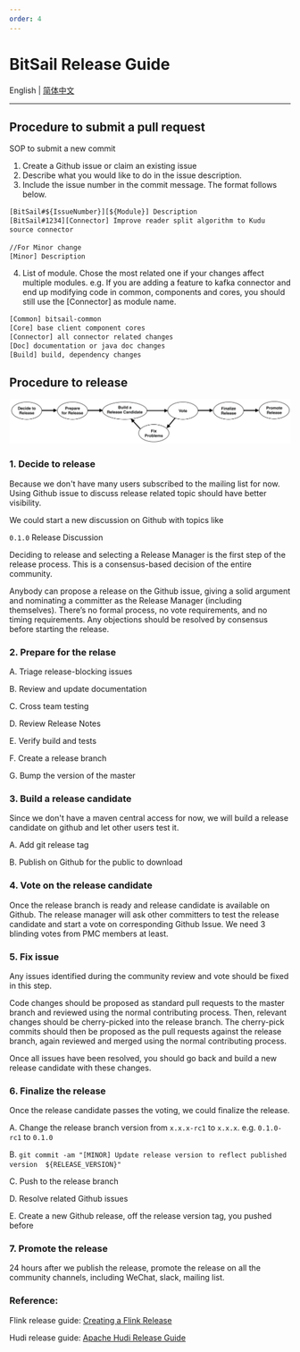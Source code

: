 ```yaml
---
order: 4
---
```


# BitSail Release Guide

English | [简体中文](../../zh/community/release_guide.md)

-----

## Procedure to submit a pull request

SOP to submit a new commit

1. Create a Github issue or claim an existing issue
2. Describe what you would like to do in the issue description. 
3. Include the issue number in the commit message. The format follows below.

```Plain
[BitSail#${IssueNumber}][${Module}] Description
[BitSail#1234][Connector] Improve reader split algorithm to Kudu source connector

//For Minor change
[Minor] Description
```

4. List of module. Chose the most related one if your changes affect multiple modules. e.g. If you are adding a feature to kafka connector and end up modifying code in common, components and cores, you should still use the [Connector] as module name.

```Plain
[Common] bitsail-common
[Core] base client component cores
[Connector] all connector related changes
[Doc] documentation or java doc changes
[Build] build, dependency changes
```

## Procedure to release

![img](../../images/community/release_guide/release_procedure.png)

### 1. Decide to release

Because we don't have many users subscribed to the mailing list for now. Using Github issue to discuss release related topic should have better visibility. 

We could start a new discussion on Github with topics like

`0.1.0` Release Discussion

Deciding to release and selecting a Release Manager is the first step of the release process. This is a consensus-based decision of the entire community.

Anybody can propose a release on the Github issue, giving a solid argument and nominating a committer as the Release Manager (including themselves). There’s no formal process, no vote requirements, and no timing requirements. Any objections should be resolved by consensus before starting the release.

### 2. Prepare for the relase

A. Triage release-blocking issues

B. Review and update documentation

C. Cross team testing

D. Review Release Notes

E. Verify build and tests

F. Create a release branch

G. Bump the version of the master

### 3. Build a release candidate

Since we don't have a maven central access for now, we will build a release candidate on github and let other users test it.

A. Add git release tag

B. Publish on Github for the public to download

### 4. Vote on the release candidate

Once the release branch is ready and release candidate is available on Github. The release manager will ask other committers to test the release candidate and start a vote on corresponding Github Issue. We need 3 blinding votes from PMC members at least. 

### 5. Fix issue

Any issues identified during the community review and vote should be fixed in this step.

Code changes should be proposed as standard pull requests to the master branch and reviewed using the normal contributing process. Then, relevant changes should be cherry-picked into the release branch. The cherry-pick commits should then be proposed as the pull requests against the release branch, again reviewed and merged using the normal contributing process.

Once all issues have been resolved, you should go back and build a new release candidate with these changes.

### 6. Finalize the release

Once the release candidate passes the voting, we could finalize the release.

A. Change the release branch version from `x.x.x-rc1` to `x.x.x`. e.g. `0.1.0-rc1` to `0.1.0`

B. `git commit -am "[MINOR] Update release version to reflect published version  ${RELEASE_VERSION}"`

C. Push to the release branch

D. Resolve related Github issues

E. Create a new Github release, off the release version tag, you pushed before

### 7. Promote the release

24 hours after we publish the release, promote the release on all the community channels, including WeChat, slack, mailing list.

### Reference:

Flink release guide: [Creating a Flink Release](https://cwiki.apache.org/confluence/display/FLINK/Creating+a+Flink+Release)

Hudi release guide: [Apache Hudi Release Guide](https://cwiki.apache.org/confluence/display/HUDI/Apache+Hudi+-+Release+Guide)